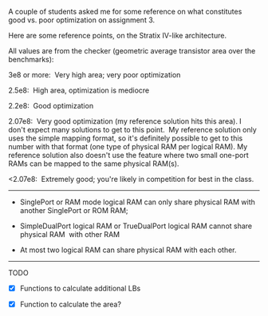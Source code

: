 A couple of students asked me for some reference on what constitutes good vs. poor optimization on assignment 3. 

Here are some reference points, on the Stratix IV-like architecture.

All values are from the checker (geometric average transistor area over the benchmarks):

3e8 or more:  Very high area; very poor optimization

2.5e8:  High area, optimization is mediocre

2.2e8:  Good optimization

2.07e8:  Very good optimization (my reference solution hits this area). I don't expect many solutions to get to this point.  My reference solution only uses the simple mapping format, so it's definitely possible to get to this number with that format (one type of physical RAM per logical RAM). My reference solution also doesn't use the feature where two small one-port RAMs can be mapped to the same physical RAM(s).

<2.07e8:  Extremely good; you're likely in competition for best in the class.

---

- SinglePort or RAM mode logical RAM can only share physical RAM with another SinglePort or ROM RAM;

- SimpleDualPort logical RAM or TrueDualPort logical RAM cannot share physical RAM  with other RAM

- At most two logical RAM can share physical RAM with each other.

---
TODO

* [x] Functions to calculate additional LBs

* [x] Function to calculate the area?